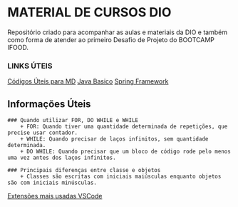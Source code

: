 # MATERIAL DE CURSOS DIO
Repositório criado para acompanhar as aulas e materiais da DIO e também como forma de atender ao primeiro Desafio de Projeto do BOOTCAMP IFOOD.





### LINKS ÚTEIS
[Códigos Úteis para MD](https://www.markdownguide.org/basic-syntax/)
[Java Basico](https://glysns.gitbook.io/java-basico)
[Spring Framework](https://glysns.gitbook.io/spring-framework/)


## Informações Úteis
    ### Quando utilizar FOR, DO WHILE e WHILE
        + FOR: Quando tiver uma quantidade determinada de repetições, que precise usar contador.
        + WHILE: Quando precisar de laços infinitos, sem quantidade determinada.
        + DO WHILE: Quando precisar que um bloco de código rode pelo menos uma vez antes dos laços infinitos.

    ### Principais diferenças entre classe e objetos
        + Classes são escritas com iniciais maiúsculas enquanto objetos são com iniciais minúsculas.

[Extensões mais usadas VSCode](https://www.alura.com.br/artigos/vscode-extensoes-mais-usadas?gclid=CjwKCAiA9qKbBhAzEiwAS4yeDURo3VVvJXsxl9TOQucV5G-eUFdIEBX7MXNPOT3iy4DnA41FJ5ibmRoCvjgQAvD_BwE)
